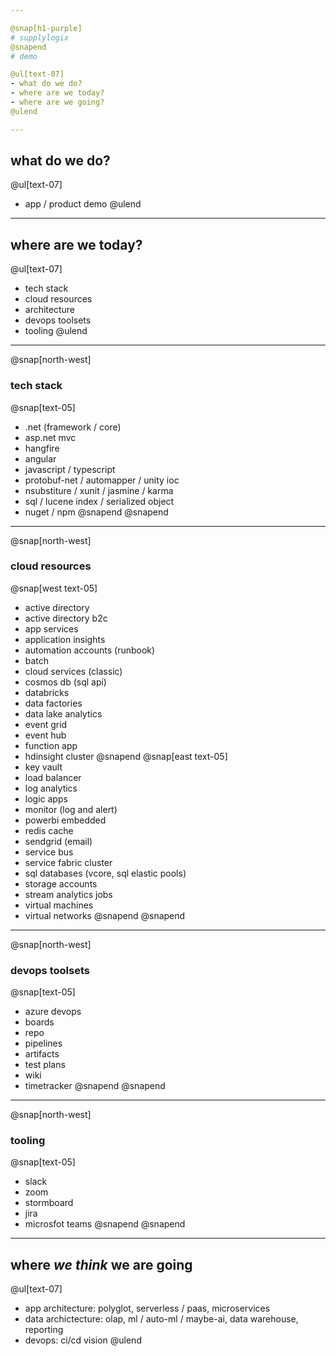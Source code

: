 ```yaml
---

@snap[h1-purple]
# supplylogix
@snapend
# demo

@ul[text-07]
- what do we do?
- where are we today?
- where are we going?
@ulend

---
```


## what do we do?
@ul[text-07]
- app / product demo
@ulend

---

## where are we today?
@ul[text-07]
- tech stack
- cloud resources
- architecture
- devops toolsets
- tooling
@ulend

---

@snap[north-west]
### tech stack
@snap[text-05]
- .net (framework / core)
- asp.net mvc
- hangfire
- angular
- javascript / typescript
- protobuf-net / automapper / unity ioc
- nsubstiture / xunit / jasmine / karma
- sql / lucene index / serialized object
- nuget / npm
@snapend
@snapend

---

@snap[north-west]
### cloud resources
@snap[west text-05]
- active directory
- active directory b2c
- app services
- application insights
- automation accounts (runbook)
- batch
- cloud services (classic)
- cosmos db (sql api)
- databricks
- data factories
- data lake analytics
- event grid
- event hub
- function app
- hdinsight cluster
@snapend
@snap[east text-05]
- key vault
- load balancer
- log analytics
- logic apps
- monitor (log and alert)
- powerbi embedded
- redis cache
- sendgrid (email)
- service bus
- service fabric cluster
- sql databases (vcore, sql elastic pools)
- storage accounts
- stream analytics jobs
- virtual machines
- virtual networks
@snapend
@snapend

---

@snap[north-west]
### devops toolsets
@snap[text-05]
- azure devops
- boards
- repo
- pipelines
- artifacts
- test plans
- wiki
- timetracker
@snapend
@snapend

---

@snap[north-west]
### tooling
@snap[text-05]
- slack
- zoom
- stormboard
- jira
- microsfot teams
@snapend
@snapend

---

## where _we think_ we are going
@ul[text-07]
- app architecture: polyglot, serverless / paas, microservices
- data archictecture: olap, ml / auto-ml / maybe-ai, data warehouse, reporting
- devops: ci/cd vision
@ulend
